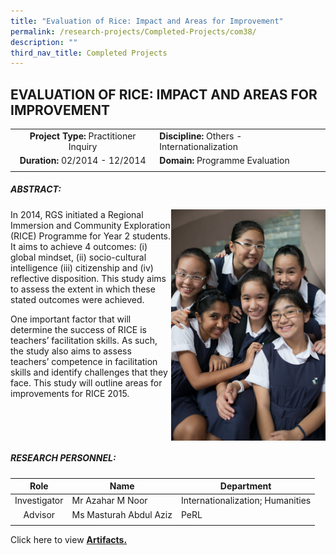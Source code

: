 ```yaml
---
title: "Evaluation of Rice: Impact and Areas for Improvement"
permalink: /research-projects/Completed-Projects/com38/
description: ""
third_nav_title: Completed Projects
---
```

## EVALUATION OF RICE: IMPACT AND AREAS FOR IMPROVEMENT

|   |   |
|:-:|---|
|  **Project Type:** Practitioner Inquiry | **Discipline:** Others - Internationalization  |
|  **Duration:** 02/2014 - 12/2014 | **Domain:** Programme Evaluation  |
|   |   |

##### ABSTRACT:

<img src="/images/azahar-rice.jpg" style="width:49%" align=right>
In 2014, RGS initiated a Regional Immersion and Community Exploration (RICE)
Programme for Year 2 students. It aims to achieve 4 outcomes: (i) global mindset, (ii) socio-cultural intelligence (iii) citizenship and (iv) reflective disposition. This study aims to assess the extent in which these stated outcomes were achieved. 

One important factor that will determine the success of RICE is teachers’ facilitation skills. As such, the study also aims to assess teachers’ competence in facilitation skills and identify challenges that they face. This study will outline areas for improvements for RICE 2015.
<br clear=right>

##### RESEARCH PERSONNEL:

|  Role | Name  | Department  |
|:-:|---|---|
|  Investigator | Mr Azahar M Noor  |Internationalization; Humanities   |
|  Advisor |Ms Masturah Abdul Aziz   | PeRL  |
|   |   |   |

Click here to view **[Artifacts.](https://inet.rgs.edu.sg/staff/PeRL/RC/Web/Shared%20Documents/Forms/AllItems.aspx?RootFolder=%2Fstaff%2FPeRL%2FRC%2FWeb%2FShared%20Documents%2F2014%5FAzahar%5FEvaluationRICE&FolderCTID=0x01200031712F504D8D504CA3B282CB29566D72&View=%7B47BC0F48%2D6ED4%2D454D%2D932E%2D260891C384CC%7D)**